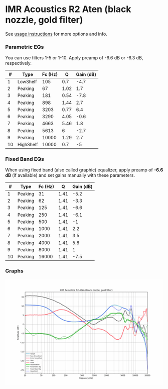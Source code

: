 # IMR Acoustics R2 Aten (black nozzle, gold filter)
See [usage instructions](https://github.com/jaakkopasanen/AutoEq#usage) for more options and info.

### Parametric EQs
You can use filters 1-5 or 1-10. Apply preamp of -6.6 dB or -6.3 dB, respectively.

|   # | Type      |   Fc (Hz) |    Q |   Gain (dB) |
|-----|-----------|-----------|------|-------------|
|   1 | LowShelf  |       105 | 0.7  |        -4.7 |
|   2 | Peaking   |        67 | 1.02 |         1.7 |
|   3 | Peaking   |       181 | 0.54 |        -7.8 |
|   4 | Peaking   |       898 | 1.44 |         2.7 |
|   5 | Peaking   |      3203 | 0.77 |         6.4 |
|   6 | Peaking   |      3290 | 4.05 |        -0.6 |
|   7 | Peaking   |      4663 | 5.46 |         1.8 |
|   8 | Peaking   |      5613 | 6    |        -2.7 |
|   9 | Peaking   |     10000 | 1.29 |         2.7 |
|  10 | HighShelf |     10000 | 0.7  |        -5   |

### Fixed Band EQs
When using fixed band (also called graphic) equalizer, apply preamp of **-6.6 dB** (if available) and set gains manually with these parameters.

|   # | Type    |   Fc (Hz) |    Q |   Gain (dB) |
|-----|---------|-----------|------|-------------|
|   1 | Peaking |        31 | 1.41 |        -5.2 |
|   2 | Peaking |        62 | 1.41 |        -3.3 |
|   3 | Peaking |       125 | 1.41 |        -6.6 |
|   4 | Peaking |       250 | 1.41 |        -6.1 |
|   5 | Peaking |       500 | 1.41 |        -1   |
|   6 | Peaking |      1000 | 1.41 |         2.2 |
|   7 | Peaking |      2000 | 1.41 |         3.5 |
|   8 | Peaking |      4000 | 1.41 |         5.8 |
|   9 | Peaking |      8000 | 1.41 |         1   |
|  10 | Peaking |     16000 | 1.41 |        -7.5 |

### Graphs
![](./IMR%20Acoustics%20R2%20Aten%20(black%20nozzle,%20gold%20filter).png)
